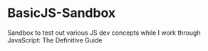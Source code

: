 # BasicJS-Sandbox

Sandbox to test out various JS dev concepts while I work through JavaScript: The Definitive Guide
